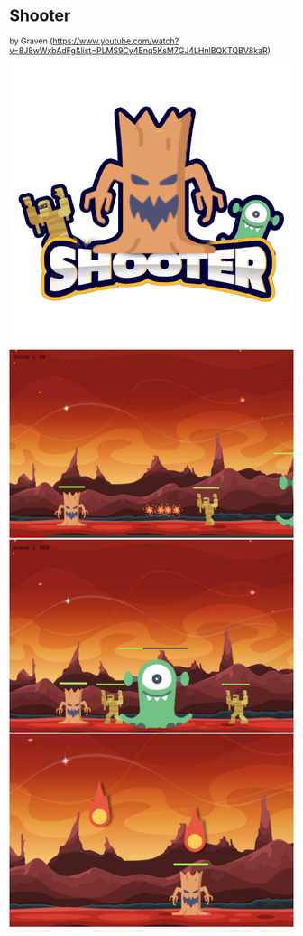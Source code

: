# Shooter
by Graven (https://www.youtube.com/watch?v=8J8wWxbAdFg&list=PLMS9Cy4Enq5KsM7GJ4LHnlBQKTQBV8kaR)

![Screenshot](assets/banner.png)
![Screenshot](assets/Screenshot/Screenshot.png)
![Screenshot](assets/Screenshot/Screenshot2.png)
![Screenshot](assets/Screenshot/Screenshot3.png)
